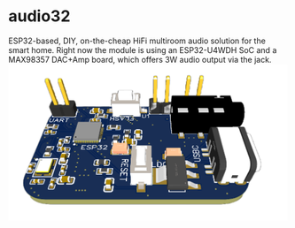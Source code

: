 # audio32
ESP32-based, DIY, on-the-cheap HiFi multiroom audio solution for the smart home. Right now the module is using an ESP32-U4WDH SoC and a MAX98357 DAC+Amp board, which offers 3W audio output via the jack.![Audio32 PCB](images/PCB_3D.png)
